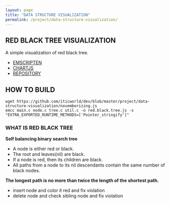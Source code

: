 ```yaml
---
layout: page
title: "DATA STRUCTURE VISUALIZATION"
permalink: /project/data-structure-visualization/
---
```


<script src="https://cdnjs.cloudflare.com/ajax/libs/Chart.js/2.7.2/Chart.js" type="text/javascript"></script>
<script src="/public/js/novemberizing.js"></script>

## RED BLACK TREE VISUALIZATION

A simple visualization of red black tree.

- [EMSCRIPTEN](https://emscripten.org/)
- [CHARTJS](https://www.chartjs.org/)
- [REPOSITORY](https://github.com/iticworld/dev/tree/master/project/data-structure-visualization)

<div id = "view"></div>

## HOW TO BUILD

```
wget https://github.com/iticworld/dev/blob/master/project/data-structure-visualization/novemberizing.js
emcc main.c node.c tree.c util.c -o red.black.tree.js -s "EXTRA_EXPORTED_RUNTIME_METHODS=['Pointer_stringify']"
```

### WHAT IS RED BLACK TREE

__Self balancing binary search tree__

- A node is either red or black.
- The root and leaves(nil) are black.
- If a node is red, then its children are black.
- All paths from a node to its nil descendants contain the same number of black nodes.

__The longest path is no more than twice the length of the shortest path.__

- insert node and color it red and fix violation
- delete node and check sibling node and fix violation

<script>
    novemberizing.chart.init();
    novemberizing.tree.show("{\"r\":[{\"x\":16,\"y\":5,\"v\":\"R(28)\"},{\"x\":56,\"y\":4,\"v\":\"R(88)\"},{\"x\":34,\"y\":2,\"v\":\"R(58)\"},{\"x\":3,\"y\":1,\"v\":\"R(7)\"},{\"x\":17,\"y\":1,\"v\":\"R(37)\"},{\"x\":21,\"y\":1,\"v\":\"R(41)\"},{\"x\":31,\"y\":1,\"v\":\"R(53)\"}],\"b\":[{\"x\":32,\"y\":6,\"v\":\"B(54)\"},{\"x\":48,\"y\":5,\"v\":\"B(76)\"},{\"x\":8,\"y\":4,\"v\":\"B(17)\"},{\"x\":24,\"y\":4,\"v\":\"B(45)\"},{\"x\":40,\"y\":4,\"v\":\"B(66)\"},{\"x\":4,\"y\":3,\"v\":\"B(8)\"},{\"x\":12,\"y\":3,\"v\":\"B(22)\"},{\"x\":20,\"y\":3,\"v\":\"B(40)\"},{\"x\":28,\"y\":3,\"v\":\"B(51)\"},{\"x\":36,\"y\":3,\"v\":\"B(60)\"},{\"x\":44,\"y\":3,\"v\":\"B(70)\"},{\"x\":52,\"y\":3,\"v\":\"B(84)\"},{\"x\":60,\"y\":3,\"v\":\"B(94)\"},{\"x\":2,\"y\":2,\"v\":\"B(6)\"},{\"x\":6,\"y\":2,\"v\":\"B(9)\"},{\"x\":10,\"y\":2,\"v\":\"B(19)\"},{\"x\":14,\"y\":2,\"v\":\"B(23)\"},{\"x\":18,\"y\":2,\"v\":\"B(38)\"},{\"x\":22,\"y\":2,\"v\":\"B(43)\"},{\"x\":26,\"y\":2,\"v\":\"B(49)\"},{\"x\":30,\"y\":2,\"v\":\"B(52)\"},{\"x\":50,\"y\":2,\"v\":\"B(83)\"},{\"x\":54,\"y\":2,\"v\":\"B(86)\"},{\"x\":58,\"y\":2,\"v\":\"B(91)\"},{\"x\":62,\"y\":2,\"v\":\"B(98)\"}],\"horizontal\":64,\"vertical\":6}", "red black tree", "view");
</script>

